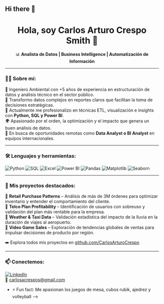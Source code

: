 ## Hi there 👋

<h1 align="center">Hola, soy Carlos Arturo Crespo Smith 👋</h1>

<p align="center">
📊 <strong>Analista de Datos | Business Intelligence | Automatización de Información</strong>  
</p>

---

### 👨‍💻 Sobre mí:

🎯 Ingeniero Ambiental con +5 años de experiencia en estructuración de datos y análisis técnico en el sector público.  
🧠 Transformo datos complejos en reportes claros que facilitan la toma de decisiones estratégicas.  
🔁 Actualmente me profesionalizo en técnicas ETL, visualización e insights con **Python, SQL y Power BI**.  
🌍 Apasionado por el orden, la optimización y el impacto que genera un buen análisis de datos.  
📌 En busca de oportunidades remotas como **Data Analyst o BI Analyst** en equipos internacionales.

---

### 🛠 Lenguajes y herramientas:
![Python](https://img.shields.io/badge/Python-3776AB?style=for-the-badge&logo=python&logoColor=white)
![SQL](https://img.shields.io/badge/SQL-336791?style=for-the-badge&logo=postgresql&logoColor=white)
![Excel](https://img.shields.io/badge/Excel-217346?style=for-the-badge&logo=microsoft-excel&logoColor=white)
![Power BI](https://img.shields.io/badge/Power%20BI-F2C811?style=for-the-badge&logo=powerbi&logoColor=black)
![Pandas](https://img.shields.io/badge/Pandas-150458?style=for-the-badge&logo=pandas&logoColor=white)
![Matplotlib](https://img.shields.io/badge/Matplotlib-223344?style=for-the-badge)
![Seaborn](https://img.shields.io/badge/Seaborn-2E2E2E?style=for-the-badge)

---

### 📂 Mis proyectos destacados:
🔹 **Retail Purchase Patterns** – Análisis de más de 3M órdenes para optimizar inventario y entender el comportamiento del cliente.  
🔹 **Telco Plan Profitability** – Identificación de usuarios con sobreuso y validación del plan más rentable para la empresa.  
🔹 **Weather & Taxi Data** – Validación estadística del impacto de la lluvia en la duración de viajes al aeropuerto.  
🔹 **Video Game Sales** – Exploración de tendencias globales de ventas para impulsar decisiones de producto por región.

➡️ Explora todos mis proyectos en [github.com/CarlosArturoCrespo]((https://github.com/ArthurSmith25))

---

### 📫 Conectemos:
[![LinkedIn](https://img.shields.io/badge/LinkedIn-blue?style=flat-square&logo=linkedin&logoColor=white)](https://www.linkedin.com/in/carlos-arturo-crespo-smith-453728a3)  
📧 carlosacrespos@gmail.com


- ⚡ Fun fact: Me apasionan los juegos de mesa, cubos rubik, ajedrez y volleyball
-->
